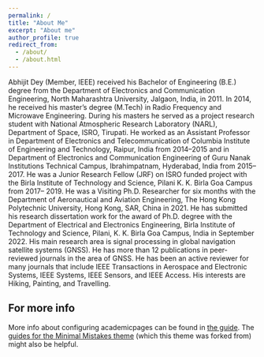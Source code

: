 ```yaml
---
permalink: /
title: "About Me"
excerpt: "About me"
author_profile: true
redirect_from: 
  - /about/
  - /about.html
---
```


Abhijit Dey (Member, IEEE) received his Bachelor of Engineering (B.E.) degree from the Department of Electronics and Communication Engineering, North Maharashtra University, Jalgaon, India, in 2011. In 2014, he received his master’s degree (M.Tech) in Radio Frequency and Microwave Engineering. During his masters he served as a project research student with National Atmospheric Research Laboratory (NARL), Department of Space, ISRO, Tirupati. He worked as an Assistant Professor in Department of Electronics and Telecommunication of Columbia Institute of Engineering and Technology, Raipur, India from 2014–2015 and in Department of Electronics and Communication Engineering of Guru Nanak Institutions Technical Campus, Ibrahimpatnam, Hyderabad, India from 2015–2017. He was a Junior Research Fellow (JRF) on ISRO funded project with the Birla Institute of Technology and Science, Pilani K. K. Birla Goa Campus from 2017– 2019. He was a Visiting Ph.D. Researcher for six months with the Department of Aeronautical and Aviation Engineering, The Hong Kong Polytechnic University, Hong Kong, SAR, China in 2021. He has submitted his research dissertation work for the award of Ph.D. degree with the Department of Electrical and Electronics Engineering, Birla Institute of Technology and Science, Pilani, K. K. Birla Goa Campus, India in September 2022. His main research area is signal processing in global navigation satellite systems (GNSS). He has more than 12 publications in peer-reviewed journals in the area of GNSS. He has been an active reviewer for many journals that include IEEE Transactions in Aerospace and Electronic Systems, IEEE Systems, IEEE Sensors, and IEEE Access. His interests are Hiking, Painting, and Travelling.

For more info
------
More info about configuring academicpages can be found in [the guide](https://academicpages.github.io/markdown/). The [guides for the Minimal Mistakes theme](https://mmistakes.github.io/minimal-mistakes/docs/configuration/) (which this theme was forked from) might also be helpful.
